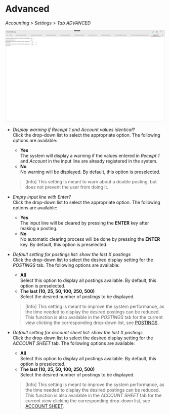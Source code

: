 # Advanced

*Accounting > Settings > Tab ADVANCED*

![Advanced settings](../../Assets/Screenshots/RetailSuiteAccounting/Settings/Advanced/Advanced.png "[Advanced settings]")

- *Display warning if Receipt 1 and Account values identical?*  
  Click the drop-down list to select the appropriate option. The following options are available:
  - **Yes**   
    The system will display a warning if the values entered in *Receipt 1* and *Account* in the input line are already registered in the system.
  - **No**   
    No warning will be displayed. By default, this option is preselected.

  > [Info] This setting is meant to warn about a double posting, but does not prevent the user from doing it.

- *Empty input line with Enter?*  
  Click the drop-down list to select the appropriate option. The following options are available:
  - **Yes**   
    The input line will be cleared by pressing the **ENTER** key after making a posting.
  - **No**   
    No automatic clearing process will be done by pressing the **ENTER** key. By default, this option is preselected.


- *Default setting for postings list: show the last X postings*  
  Click the drop-down list to select the desired display setting for the *POSTINGS* tab. The following options are available:  
  - **All**  
    Select this option to display all postings available. By default, this option is preselected.
  - **The last (10, 25, 50, 100, 250, 500)**  
    Select the desired number of postings to be displayed.

  > [Info] This setting is meant to improve the system performance, as the time needed to display the desired postings can be reduced. This function is also available in the *POSTINGS* tab for the current view clicking the corresponding drop-down list, see [POSTINGS](./01a_Bookings.md).  


- *Default setting for account sheet list: show the last X postings*  
  Click the drop-down list to select the desired display setting for the *ACCOUNT SHEET* tab. The following options are available:  
    - **All**  
      Select this option to display all postings available. By default, this option is preselected.
    - **The last (10, 25, 50, 100, 250, 500)**  
      Select the desired number of postings to be displayed.

  > [Info] This setting is meant to improve the system performance, as the time needed to display the desired postings can be reduced. This function is also available in the *ACCOUNT SHEET* tab for the current view clicking the corresponding drop-down list, see [ACCOUNT SHEET](./01c_AccountSheet.md).  
